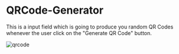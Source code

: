 # QRCode-Generator
This is a input field which is going to produce you random QR Codes whenever the user click on the "Generate QR Code" button.

![qrcode](https://github.com/MatinT-SA/QRCode-Generator/assets/85360666/8817f3a4-0b1b-4a1e-8a79-a4b1a582fffa)
